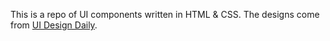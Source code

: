 This is a repo of UI components written in HTML & CSS. The designs come from [UI Design Daily](https://uidesigndaily.com).
